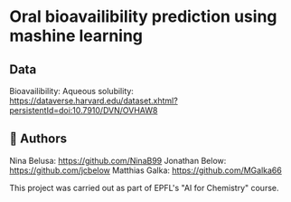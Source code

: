 # Oral bioavailibility prediction using mashine learning



## Data
Bioavailibility:
Aqueous solubility: https://dataverse.harvard.edu/dataset.xhtml?persistentId=doi:10.7910/DVN/OVHAW8


## 📖 Authors
Nina Belusa: https://github.com/NinaB99
Jonathan Below: https://github.com/jcbelow
Matthias Galka: https://github.com/MGalka66

This project was carried out as part of EPFL's "AI for Chemistry" course.

